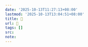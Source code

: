 ```yaml
---
date: '2025-10-13T11:27:13+08:00'
lastmod: '2025-10-13T13:04:51+08:00'
title: 󰖑
url: 󰖑
tags: []
src:
note:
---
```

